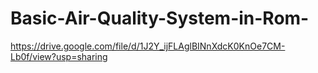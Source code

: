# Basic-Air-Quality-System-in-Rom-
https://drive.google.com/file/d/1J2Y_ijFLAglBINnXdcK0KnOe7CM-Lb0f/view?usp=sharing

